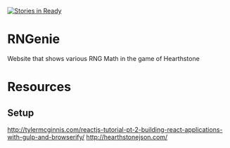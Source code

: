 [![Stories in Ready](https://badge.waffle.io/lhr0909/RNGenie.png?label=ready&title=Ready)](https://waffle.io/lhr0909/RNGenie)
# RNGenie
Website that shows various RNG Math in the game of Hearthstone

# Resources
## Setup
http://tylermcginnis.com/reactjs-tutorial-pt-2-building-react-applications-with-gulp-and-browserify/
http://hearthstonejson.com/
